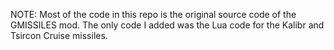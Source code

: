 NOTE: Most of the code in this repo is the original source code of the GMISSILES mod. The only code I added was the Lua code for the Kalibr and Tsircon Cruise missiles.
